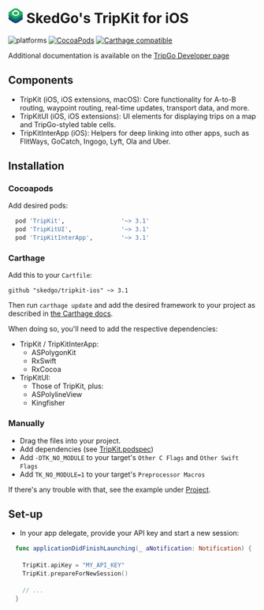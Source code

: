 <img src="api-mark-logo.png" alt="TripGo API" width="30" height="30">  SkedGo's TripKit for iOS
======================================

![platforms](https://img.shields.io/badge/platforms-iOS%20%7C%20macOS%20%7C%20watchOS-333333.svg) [![CocoaPods](https://img.shields.io/cocoapods/v/TripKit.svg)]() [![Carthage compatible](https://img.shields.io/badge/Carthage-compatible-4BC51D.svg?style=flat)](https://github.com/Carthage/Carthage)

Additional documentation is available on the [TripGo Developer page](http://skedgo.github.io/tripgo-api/site/)

## Components

- TripKit (iOS, iOS extensions, macOS): Core functionality for A-to-B routing, waypoint routing, real-time updates, transport data, and more.
- TripKitUI (iOS, iOS extensions): UI elements for displaying trips on a map and TripGo-styled table cells.
- TripKitInterApp (iOS): Helpers for deep linking into other apps, such as FlitWays, GoCatch, Ingogo, Lyft, Ola and Uber.

## Installation

### Cocoapods

Add desired pods:

```ruby
  pod 'TripKit',                '~> 3.1'
  pod 'TripKitUI',              '~> 3.1'
  pod 'TripKitInterApp',        '~> 3.1'
```

### Carthage

Add this to your `Cartfile`:

```
github "skedgo/tripkit-ios" ~> 3.1
```

Then run `carthage update` and add the desired framework to your project as described in [the Carthage docs](https://github.com/Carthage/Carthage).

When doing so, you'll need to add the respective dependencies:

- TripKit / TripKitInterApp:
  - ASPolygonKit
  - RxSwift
  - RxCocoa
- TripKitUI:
  - Those of TripKit, plus:
  - ASPolylineView
  - Kingfisher

### Manually

- Drag the files into your project.
- Add dependencies (see [TripKit.podspec](TripKit.podspec))
- Add `-DTK_NO_MODULE` to your target's `Other C Flags` and `Other Swift Flags`
- Add `TK_NO_MODULE=1` to your target's `Preprocessor Macros`

If there's any trouble with that, see the example under [Project](Project).

## Set-up

- In your app delegate, provide your API key and start a new session:

```swift
  func applicationDidFinishLaunching(_ aNotification: Notification) {
    
    TripKit.apiKey = "MY_API_KEY"
    TripKit.prepareForNewSession()

    // ...
  }
```
